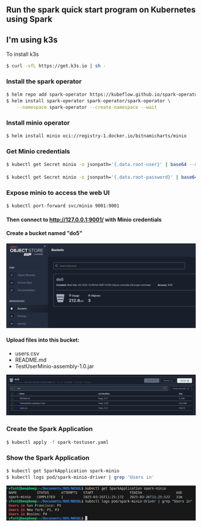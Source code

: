 
## Run the spark quick start program on Kubernetes using Spark 

## I'm using k3s

To install k3s
```sh
$ curl -sfL https://get.k3s.io | sh -
```

### Install the spark operator
```sh
$ helm repo add spark-operator https://kubeflow.github.io/spark-operator
$ helm install spark-operator spark-operator/spark-operator \
    --namespace spark-operator --create-namespace --wait
```

### Install minio operator
```sh
$ helm install minio oci://registry-1.docker.io/bitnamicharts/minio
```

### Get Minio credentials
```sh
$ kubectl get Secret minio -o jsonpath='{.data.root-user}' | base64 --decode

$ kubectl get Secret minio -o jsonpath='{.data.root-password}' | base64 --decode
```

### Expose minio to access the web UI
```sh
$ kubectl port-forward svc/minio 9001:9001
```

#### Then connect to http://127.0.0.1:9001/ with Minio credentials

#### Create a bucket named "do5"
![image](./imgs/minio1.png)

#### Upload files into this bucket:
- users.csv
- README.md
- TestUserMinio-assembly-1.0.jar

![image](./imgs/minio2.png)

### Create the Spark Application
```sh
$ kubectl apply -f spark-testuser.yaml
```

### Show the Spark Application
```sh
$ kubectl get SparkApplication spark-minio
$ kubectl logs pod/spark-minio-driver | grep 'Users in'
```

![image](./imgs/sparkapp-kube.png)